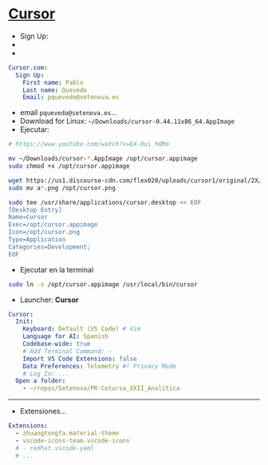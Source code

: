 # [Cursor](https://www.cursor.com/)

- Sign Up:
- 
- 
```yaml
Cursor.com:
  Sign Up:
    First name: Pablo
    Last name: Quevedo
    Email: pquevedo@setenova.es

```
-  email `pquevedo@setenova.es`...
- Download for Linux: `~/Downloads/cursor-0.44.11x86_64.AppImage`
- Ejecutar:

```bash
# https://www.youtube.com/watch?v=EX-0ui_hQMo

mv ~/Downloads/cursor-*.AppImage /opt/cursor.appimage
sudo chmod +x /opt/cursor.appimage

wget https://us1.discourse-cdn.com/flex020/uploads/cursor1/original/2X/a/a4f78589d63edd61a2843306f8e11bad9590f0ca.png
sudo mv a*.png /opt/cursor.png

sudo tee /usr/share/applications/cursor.desktop << EOF
[Desktop Entry]
Name=Cursor
Exec=/opt/cursor.appimage
Icon=/opt/cursor.png
Type=Application
Categories=Development;
EOF
```
- Ejecutar en la terminal
```sh
sudo ln -s /opt/cursor.appimage /usr/local/bin/cursor
```

- Launcher: **Cursor**

```yaml
Cursor:
  Init:
    Keyboard: Default (VS Code) # Vim
    Language for AI: Spanish
    Codebase-wide: true
    # Add Terminal Command: -
    Import VS Code Extensions: false
    Data Preferences: Telemetry #! Privacy Mode
    # Log In: ...
  Open a folder:
    - ~/repos/Setenova/PR-Cetursa_XXII_Analitica
```

---

- Extensiones...

```yaml
Extensions:
  - zhuangtongfa.material-theme
  - vscode-icons-team.vscode-icons
  # - redhat.vscode-yaml
  # ...
```

